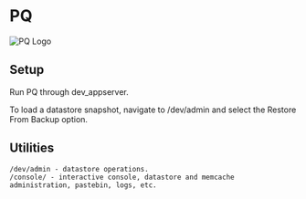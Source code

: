 PQ 
================

![PQ Logo](http://plopquiz.com/static/stylesheets/img/homepage/logo.png)


Setup
------------

  Run PQ through dev_appserver. 
  
  To load a datastore snapshot, navigate to /dev/admin
  and select the Restore From Backup option.  
    
Utilities
------------    
    
    /dev/admin - datastore operations.
    /console/ - interactive console, datastore and memcache administration, pastebin, logs, etc. 
